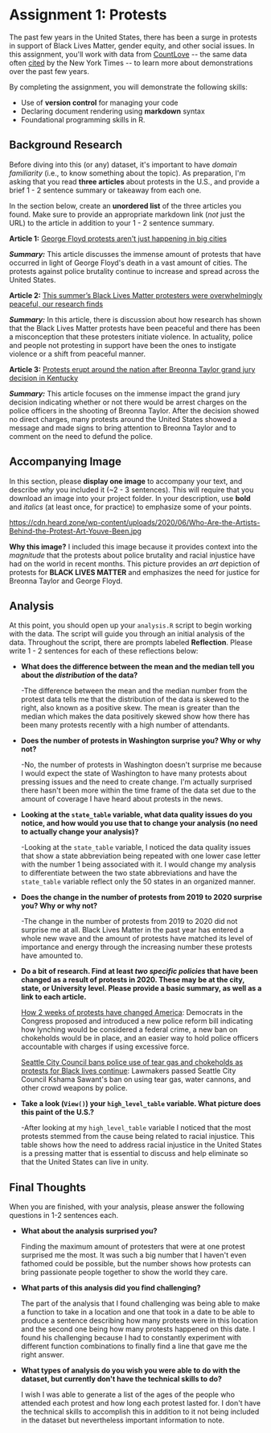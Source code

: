 # Assignment 1: Protests
The past few years in the United States, there has been a surge in protests in support of Black Lives Matter, gender equity, and other social issues. In this assignment, you'll work with data from [CountLove](https://countlove.org/) -- the same data often [cited](https://www.nytimes.com/2020/08/28/us/black-lives-matter-protest.html) by the New York Times -- to learn more about demonstrations over the past few years.

By completing the assignment, you will demonstrate the following skills:

- Use of **version control** for managing your code
- Declaring document rendering using **markdown** syntax
- Foundational programming skills in R.


## Background Research
Before diving into this (or any) dataset, it's important to have _domain familiarity_ (i.e., to know something about the topic). As preparation, I'm asking that you read **three articles** about protests in the U.S., and provide a brief 1 - 2 sentence summary or takeaway from each one.

In the section below, create an **unordered list** of the three articles you found. Make sure to provide an appropriate markdown link (_not_ just the URL) to the article in addition to your 1 - 2 sentence summary.

**Article 1:** [George Floyd protests aren't just happening in big cities](https://abcnews.go.com/US/article/george-floyd-protests-happening-big-cities/story?id=71327256)

**_Summary:_** This article discusses the immense amount of protests that have occurred in light of George Floyd's death in a vast amount of cities. The protests against police brutality continue to increase and spread across the United States.

**Article 2:** [This summer’s Black Lives Matter protesters were overwhelmingly peaceful, our research finds](https://www.washingtonpost.com/politics/2020/10/16/this-summers-black-lives-matter-protesters-were-overwhelming-peaceful-our-research-finds/)

**_Summary:_** In this article, there is discussion about how research has shown that the  Black Lives Matter protests have been peaceful and there has been a misconception that these protesters initiate violence. In actuality, police and people not protesting in support have been the ones to instigate violence or a shift from peaceful manner.

**Article 3:** [Protests erupt around the nation after Breonna Taylor grand jury decision in Kentucky](https://www.cnbc.com/2020/09/24/breonna-taylor-case-protests-erupt-after-kentucky-grand-jury-decision.html)

**_Summary:_** This article focuses on the immense impact the grand jury decision indicating whether or not there would be arrest charges on the police officers in the shooting of Breonna Taylor. After the decision showed no direct charges, many protests around the United States showed a message and made signs to bring attention to Breonna Taylor and to comment on the need to defund the police.

## Accompanying Image
In this section, please **display one image** to accompany your text, and describe _why_ you included it (~2 - 3 sentences). This will require that you download an image into your project folder. In your description, use **bold** and _italics_ (at least once, for practice) to emphasize some of your points.

https://cdn.heard.zone/wp-content/uploads/2020/06/Who-Are-the-Artists-Behind-the-Protest-Art-Youve-Been.jpg


**Why this image?** I included this image because it provides context into the _magnitude_ that the protests about police brutality and racial injustice have had on the world in recent months. This picture provides an _art_ depiction of protests for **BLACK LIVES MATTER** and emphasizes the need for justice for Breonna Taylor and George Floyd.

## Analysis
At this point, you should open up your `analysis.R` script to begin working with the data. The script will guide you through an initial analysis of the data. Throughout the script, there are prompts labeled **Reflection**. Please write 1 - 2 sentences for each of these reflections below:

- **What does the difference between the mean and the median tell you about the *distribution* of the data?**

  -The difference between the mean and the median number from the protest data tells me that the distribution of the data is skewed to the right, also known as a positive skew. The mean is greater than the median which makes the data positively skewed show how there has been many protests recently with a high number of attendants.

- **Does the number of protests in Washington surprise you? Why or why not?**

  -No, the number of protests in Washington doesn't surprise me because I would expect the state of Washington to have many protests about pressing issues and the need to create change. I'm actually surprised there hasn't been more within the time frame of the data set due to the amount of coverage I have heard about protests in the news.

- **Looking at the `state_table` variable, what data quality issues do you notice, and how would you use that to change your analysis (no need to actually change your analysis)?**

  -Looking at the `state_table` variable, I noticed the data quality issues that show a state abbreviation being repeated with one lower case letter with the number 1 being associated with it. I would change my analysis to differentiate between the two state abbreviations and have the `state_table` variable reflect only the 50 states in an organized manner.

- **Does the change in the number of protests from 2019 to 2020 surprise you? Why or why not?**

  -The change in the number of protests from 2019 to 2020 did not surprise me at all. Black Lives Matter in the past year has entered a whole new wave and the amount of protests have matched its level of importance and energy through the increasing number these protests have amounted to.

- **Do a bit of research. Find at least *two specific policies* that have been changed as a result of protests in 2020. These may be at the city, state, or University level. Please provide a basic summary, as well as a link to each article.**

  [How 2 weeks of protests have changed America](https://www.vox.com/2020/6/10/21283966/protests-george-floyd-police-reform-policy): Democrats in the Congress proposed and introduced a new police reform bill indicating how lynching would be considered a federal crime, a new ban on chokeholds would be in place, and an easier way to hold police officers accountable with charges if using excessive force.

   [Seattle City Council bans police use of tear gas and chokeholds as protests for Black lives continue](https://www.seattletimes.com/seattle-news/politics/seattle-city-council-bans-police-use-of-tear-gas-and-chokeholds-as-protests-for-black-lives-continue/): Lawmakers passed Seattle City Council Kshama Sawant's ban on using tear gas, water cannons, and other crowd weapons by police.

- **Take a look (`View()`) your `high_level_table` variable. What picture does this paint of the U.S.?**

  -After looking at my `high_level_table` variable I noticed that the most protests stemmed from the cause being related to racial injustice. This table shows how the need to address racial injustice in the United States is a pressing matter that is essential to discuss and help eliminate so that the United States can live in unity.

## Final Thoughts
When you are finished, with your analysis, please answer the following questions in 1-2 sentences each.

- **What about the analysis surprised you?**

  Finding the maximum amount of protesters that were at one protest surprised me the most. It was such a big number that I haven't even fathomed could be possible, but the number shows how protests can bring passionate people together to show the world they care.

- **What parts of this analysis did you find challenging?**

  The part of the analysis that I found challenging was being able to make a function to take in a location and one that took in a date to be able to produce a sentence describing how many protests were in this location and the second one being how many protests happened on this date. I found his challenging because I had to constantly experiment with different function combinations to finally find a line that gave me the right answer.

- **What types of analysis do you wish you were able to do with the dataset, but currently don't have the technical skills to do?**

  I wish I was able to generate a list of the ages of the people who attended each protest and how long each protest lasted for. I don't have the technical skills to accomplish this in addition to it not being included in the dataset but nevertheless important information to note.
